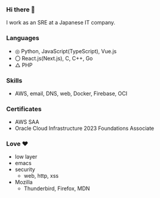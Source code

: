 ### Hi there 👋
I work as an SRE at a Japanese IT company.

### Languages
- ◎ Python, JavaScript(TypeScript), Vue.js
- 〇 React.js(Next.js), C, C++, Go
- △ PHP

 ### Skills
- AWS, email, DNS, web, Docker, Firebase, OCI

### Certificates
- AWS SAA
- Oracle Cloud Infrastructure 2023 Foundations Associate

### Love ❤️
- low layer
- emacs
- security
  - web, http, xss
- Mozilla
  - Thunderbird, Firefox, MDN

<!---
![GitHub Stats Card](https://github-readme-stats.vercel.app/api?username=vinyl-umbrella&count_private=true&show_icons=true&theme=vue)
--->
